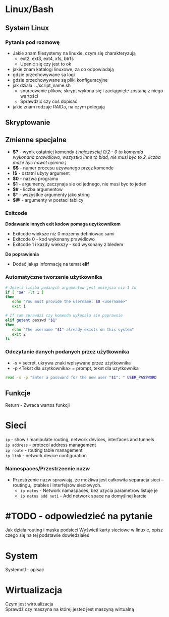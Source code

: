 
# Linux/Bash

## System Linux 

### Pytania pod rozmowę 
- Jakie znam filesystemy na linuxie, czym się charakteryzują  
	- ext2, ext3, ext4, xfs, btrfs
	- Upenić się czy jest to ok 
- jakie znam katalogi linuxowe, za co odpowiadają 
- gdzie przechowywane sa logi 
- gdzie przechowywane są pliki konfiguracyjne 
- jak dziala . ./script_name.sh
	- sourcowanie plikow, skrypt wykona się i zaciągnięte zostaną z niego wartości
	- Sprawdzić czy coś dopisać  
- jakie znam rodzaje RAIDa, na czym polegają



## Skryptowanie 

## Zmienne specjalne


- **$?** - wynik ostatniej komendy 
_( najczesciej  0/2 - 0 to komenda wykonana prawidlowo, wszystko inne to blad, nie musi byc to 2, liczba moze byc nawet ujemna )_
- **$$** - numer procesu używanego przez komende
- **!$** - ostatni użyty argument 
- **$0** - nazwa programu 
- **$1** - argumenty, zaczynaja sie od jednego, nie musi byc to jeden 
- **$#** - liczba argumentow 
- **$*** - wszystkie argumenty jako string 
- **$@** - argumenty w postaci tablicy 




### Exitcode
**Dodawanie innych exit kodow pomaga uzytkownikom**
* Exitcode wieksze niz 0 mozemy definiowac sami 
* Exitcode 0 - kod wykonany prawidlowo 
* Exitcode 1 i kazdy wiekszy - kod wykonany z bledem 

 

**Do poprawienia**
- Dodać jakąs informację na temat **elif** 


### Automatyczne tworzenie użytkownika 

```bash
# Jeżeli liczba podanych argumentow jest mniejsza niz 1 to 
if [ "$#" -lt 1 ]
then
   echo "You must provide the username: $0 <username>"
   exit 1

# If sam sprawdzi czy komenda wykonala sie poprawnie 
elif getent passwd "$1" 
then 
   echo "The username "$1" already exists on this system" 
   exit 2 
fi

```

###  Odczytanie danych podanych przez użytkownika
* -s = secret, ukrywa znaki wpisywane przez użytkownika 
* -p <Tekst dla uzytkownika\> = prompt, tekst dla uzytkownika 
 
```bash
read -s -p "Enter a password for the new user "$1": " USER_PASSWORD
```

## Funkcje 
Return - Zwraca wartos funkcji

# Sieci 
  
```ip``` - show / manipulate routing, network devices, interfaces and tunnels  
```ip address``` - protocol address management  
```ip route``` - routing table management  
```ip link``` - network device configuration

### Namespaces/Przestrzeenie nazw 
- Przestrzenie nazw sprawiają, że możliwa jest całkowita separacja sieci – routingu, iptables i interfejsów sieciowych.
   - ```ip netns``` - Network namaspaces, bez uzycia parametrow listuje je  
   - ```ip netns add net1``` - Add network space na domyślnej karcie

   

# #TODO - odpowiedzieć na pytanie 
Jak działa routing i maska podsieci 
Wyświetl karty sieciowe w linuxie, opisz czego się na tej podstawie dowiedziałeś

# System 

Systemctl - opisać 

# Wirtualizacja 

Czym jest wirtualizacja  
Sprawdź czy maszyna na której jesteź jest maszyną wirtualną 

